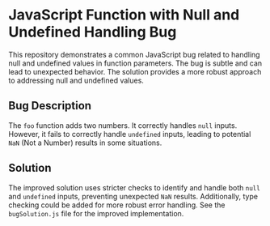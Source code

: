 # JavaScript Function with Null and Undefined Handling Bug

This repository demonstrates a common JavaScript bug related to handling null and undefined values in function parameters. The bug is subtle and can lead to unexpected behavior.  The solution provides a more robust approach to addressing null and undefined values.

## Bug Description

The `foo` function adds two numbers.  It correctly handles `null` inputs.  However, it fails to correctly handle `undefined` inputs, leading to potential `NaN` (Not a Number) results in some situations.

## Solution

The improved solution uses stricter checks to identify and handle both `null` and `undefined` inputs, preventing unexpected `NaN` results.  Additionally, type checking could be added for more robust error handling.  See the `bugSolution.js` file for the improved implementation.